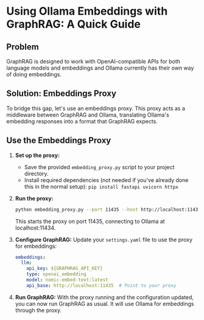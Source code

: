 # Using Ollama Embeddings with GraphRAG: A Quick Guide

## Problem

GraphRAG is designed to work with OpenAI-compatible APIs for both language models and embeddings and Ollama currently has their own way of doing embeddings.

## Solution: Embeddings Proxy

To bridge this gap, let's use an embeddings proxy. This proxy acts as a middleware between GraphRAG and Ollama, translating Ollama's embedding responses into a format that GraphRAG expects.

## Use the Embeddings Proxy

1. **Set up the proxy:**
   - Save the provided `embedding_proxy.py` script to your project directory.
   - Install required dependencies (not needed if you've already done this in the normal setup): `pip install fastapi uvicorn httpx`

2. **Run the proxy:**
   ```bash
   python embedding_proxy.py --port 11435 --host http://localhost:11434
   ```
   This starts the proxy on port 11435, connecting to Ollama at localhost:11434.

3. **Configure GraphRAG:**
   Update your `settings.yaml` file to use the proxy for embeddings:

   ```yaml
   embeddings:
     llm:
       api_key: ${GRAPHRAG_API_KEY}
       type: openai_embedding
       model: nomic-embed-text:latest
       api_base: http://localhost:11435  # Point to your proxy
   ```

4. **Run GraphRAG:**
   With the proxy running and the configuration updated, you can now run GraphRAG as usual. It will use Ollama for embeddings through the proxy.

